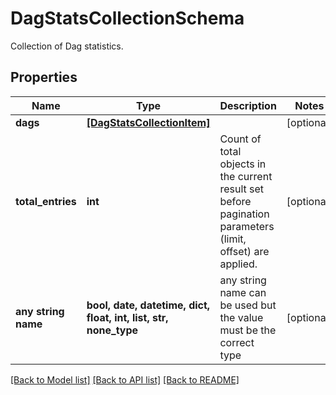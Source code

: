 # DagStatsCollectionSchema

Collection of Dag statistics. 

## Properties
Name | Type | Description | Notes
------------ | ------------- | ------------- | -------------
**dags** | [**[DagStatsCollectionItem]**](DagStatsCollectionItem.md) |  | [optional] 
**total_entries** | **int** | Count of total objects in the current result set before pagination parameters (limit, offset) are applied.  | [optional] 
**any string name** | **bool, date, datetime, dict, float, int, list, str, none_type** | any string name can be used but the value must be the correct type | [optional]

[[Back to Model list]](../README.md#documentation-for-models) [[Back to API list]](../README.md#documentation-for-api-endpoints) [[Back to README]](../README.md)



